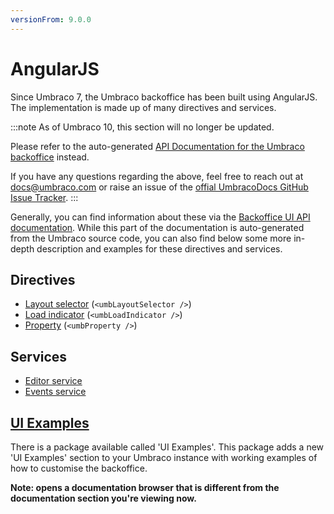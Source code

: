 ```yaml
---
versionFrom: 9.0.0
---
```


# AngularJS

Since Umbraco 7, the Umbraco backoffice has been built using AngularJS. The implementation is made up of many directives and services.

:::note
As of Umbraco 10, this section will no longer be updated.

Please refer to the auto-generated [API Documentation for the Umbraco backoffice](https://apidocs.umbraco.com/v9/ui) instead.

If you have any questions regarding the above, feel free to reach out at docs@umbraco.com or raise an issue of the [offial UmbracoDocs GitHub Issue Tracker](https://github.com/umbraco/UmbracoDocs/issues).
:::

Generally, you can find information about these via the [Backoffice UI API documentation](https://apidocs.umbraco.com/v9/ui). While this part of the documentation is auto-generated from the Umbraco source code, you can also find below some more in-depth description and examples for these directives and services.

## Directives

- [Layout selector](Directives/umbLayoutSelector/) (`<umbLayoutSelector />`)
- [Load indicator](Directives/umbLoadIndicator/) (`<umbLoadIndicator />`)
- [Property](Directives/umbProperty/) (`<umbProperty />`)

## Services

- [Editor service](Services/editorService/)
- [Events service](Services/eventsService/)

## [UI Examples](https://our.umbraco.com/packages/developer-tools/ui-examples/)

There is a package available called 'UI Examples'. This package adds a new 'UI Examples' section to your Umbraco instance with working examples of how to customise the backoffice. 

__Note: opens a documentation browser that is different from the documentation section you're viewing now.__